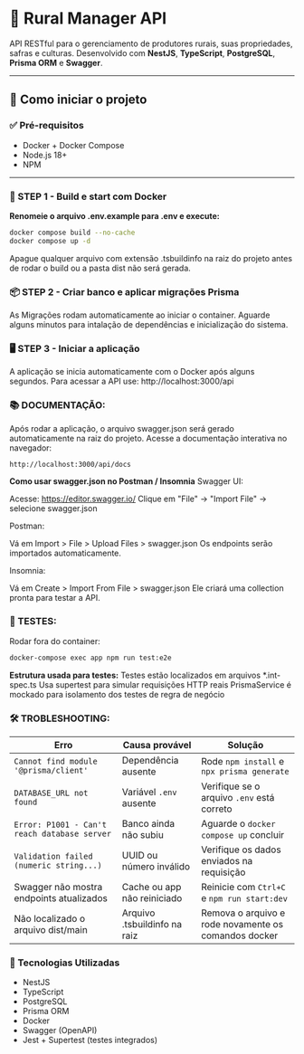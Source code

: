 # 🌾 Rural Manager API

API RESTful para o gerenciamento de produtores rurais, suas propriedades, safras e culturas. Desenvolvido com **NestJS**, **TypeScript**, **PostgreSQL**, **Prisma ORM** e **Swagger**.

---

## 🚀 Como iniciar o projeto

### ✅ Pré-requisitos
- Docker + Docker Compose
- Node.js 18+
- NPM

---

### 🧱 STEP 1 - Build e start com Docker

**Renomeie o arquivo .env.example para .env e execute:**

```bash
docker compose build --no-cache
docker compose up -d
```
Apague qualquer arquivo com extensão .tsbuildinfo na raiz do projeto antes de rodar o build ou a pasta dist não será gerada.

### 📦 STEP 2 - Criar banco e aplicar migrações Prisma

As Migrações rodam automaticamente ao iniciar o container. Aguarde alguns minutos para intalação de dependências e inicialização do sistema.

### 🖥️ STEP 3 - Iniciar a aplicação
A aplicação se inicia automaticamente com o Docker após alguns segundos. Para acessar a API use: http://localhost:3000/api

### 📚 DOCUMENTAÇÃO:
Após rodar a aplicação, o arquivo swagger.json será gerado automaticamente na raiz do projeto. Acesse a documentação interativa no navegador:
```bash
http://localhost:3000/api/docs
```

**Como usar swagger.json no Postman / Insomnia**
Swagger UI:

Acesse: https://editor.swagger.io/
Clique em "File" → "Import File" → selecione swagger.json

Postman:

Vá em Import > File > Upload Files > swagger.json
Os endpoints serão importados automaticamente.

Insomnia:

Vá em Create > Import From File > swagger.json
Ele criará uma collection pronta para testar a API.

### 🧪 TESTES:
Rodar fora do container:

```bash
docker-compose exec app npm run test:e2e
```
**Estrutura usada para testes:**
Testes estão localizados em arquivos *.int-spec.ts
Usa supertest para simular requisições HTTP reais
PrismaService é mockado para isolamento dos testes de regra de negócio

### 🛠️ TROBLESHOOTING:
| Erro                                         | Causa provável                   | Solução                                                        |
|----------------------------------------------|----------------------------------|----------------------------------------------------------------|
| `Cannot find module '@prisma/client'`        | Dependência ausente              | Rode `npm install` e `npx prisma generate`                     |
| `DATABASE_URL not found`                     | Variável `.env` ausente          | Verifique se o arquivo `.env` está correto                     |
| `Error: P1001 - Can't reach database server` | Banco ainda não subiu            | Aguarde o `docker compose up` concluir                         |
| `Validation failed (numeric string...)`      | UUID ou número inválido          | Verifique os dados enviados na requisição                      |
| Swagger não mostra endpoints atualizados     | Cache ou app não reiniciado      | Reinicie com `Ctrl+C` e `npm run start:dev`                    |
| Não localizado o arquivo dist/main           | Arquivo .tsbuildinfo na raiz     | Remova o arquivo e rode novamente os comandos docker           |

### 📘 Tecnologias Utilizadas
- NestJS
- TypeScript
- PostgreSQL
- Prisma ORM
- Docker
- Swagger (OpenAPI)
- Jest + Supertest (testes integrados)